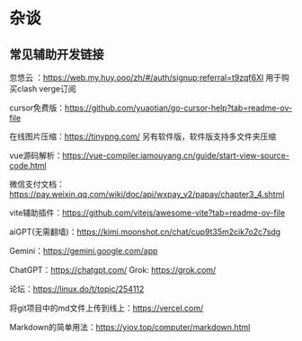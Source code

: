 # 杂谈

## 常见辅助开发链接

忽悠云 ：https://web.my.huy.ooo/zh/#/auth/signup;referral=t9zqf6Xl 用于购买clash verge订阅

cursor免费版：https://github.com/yuaotian/go-cursor-help?tab=readme-ov-file

在线图片压缩：https://tinypng.com/ 另有软件版，软件版支持多文件夹压缩

vue源码解析：https://vue-compiler.iamouyang.cn/guide/start-view-source-code.html

微信支付文档：https://pay.weixin.qq.com/wiki/doc/api/wxpay_v2/papay/chapter3_4.shtml

vite辅助插件：https://github.com/vitejs/awesome-vite?tab=readme-ov-file

aiGPT(无需翻墙)：https://kimi.moonshot.cn/chat/cup9t35m2cik7o2c7sdg

Gemini：https://gemini.google.com/app

ChatGPT：https://chatgpt.com/
Grok: https://grok.com/

论坛：https://linux.do/t/topic/254112

将git项目中的md文件上传到线上：https://vercel.com/

Markdown的简单用法：https://yiov.top/computer/markdown.html